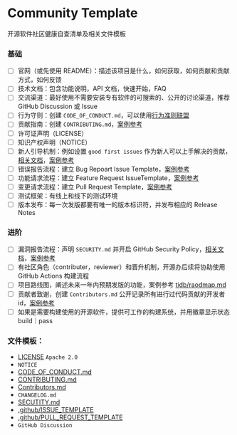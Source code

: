 # Community Template

开源软件社区健康自查清单及相关文件模板

### 基础

- [ ] 官网（或先使用 README）：描述该项目是什么，如何获取，如何贡献和贡献方式，如何反馈
- [ ] 技术文档：包含功能说明，API 文档，快速开始，FAQ
- [ ] 交流渠道：最好使用不需要安装专有软件的可搜索的、公开的讨论渠道，推荐 GitHub Discussion 或 Issue
- [ ] 行为守则：创建 `CODE_OF_CONDUCT.md`，可以使用[行为准则联盟](https://www.contributor-covenant.org/zh-cn/version/2/1/code_of_conduct/)
- [ ] 贡献指南：创建 `CONTRIBUTING.md`，[案例参考](https://github.com/github/docs/blob/main/CONTRIBUTING.md)
- [ ] 许可证声明（LICENSE）
- [ ] 知识产权声明（NOTICE）
- [ ] 新人引导机制：例如设置 `good first issues` 作为新人可以上手解决的贡献，[相关文档](https://docs.github.com/en/communities/setting-up-your-project-for-healthy-contributions/encouraging-helpful-contributions-to-your-project-with-labels)，[案例参考](https://github.com/apache/rocketmq/issues/6205)
- [ ] 错误报告流程：建立 Bug Repoart Issue Template，[案例参考](https://github.com/apache/echarts/blob/master/.github/ISSUE_TEMPLATE/bug_report.yml)
- [ ] 功能请求流程：建立 Feature Request IssueTemplate，[案例参考](https://github.com/apache/echarts/blob/master/.github/ISSUE_TEMPLATE/feature_request.yml)
- [ ] 变更请求流程：建立 Pull Request Template，[案例参考](https://github.com/apache/echarts/blob/master/.github/pull_request_template.md)
- [ ] 测试框架：有线上和线下的测试环境
- [ ] 版本发布：每一次发版都要有唯一的版本标识符，并发布相应的 Release Notes

### 进阶

- [ ] 漏洞报告流程：声明 `SECURITY.md` 并开启 GitHub Security Policy，[相关文档](https://docs.github.com/en/code-security/getting-started/adding-a-security-policy-to-your-repository)，[案例参考](https://github.com/apache/dubbo/security/policy)
- [ ] 有社区角色（contributer，reviewer）和晋升机制，开源办后续将协助使用 GitHub Actions 构建流程
- [ ] 项目路线图，阐述未来一年内预期发版的功能，案例参考 [tidb/raodmap.md](https://github.com/pingcap/tidb/blob/master/roadmap.md)
- [ ] 贡献者致谢，创建 `Contributors.md` 公开记录所有进行过代码贡献的开发者 id，[案例参考](https://github.com/all-contributors/all-contributors#contributors-)
- [ ] 如果是需要构建使用的开源软件，提供可工作的构建系统，并用徽章显示状态 build｜pass

### 文件模板：

- [LICENSE](./LICENSE) `Apache 2.0`
- `NOTICE`
- [CODE_OF_CONDUCT.md](./CODE_OF_CONDUCT.md)
- [CONTRIBUTING.md](https://github.com/nayafia/contributing-template)
- [Contributors.md](https://github.com/all-contributors/all-contributors#contributors-)
- `CHANGELOG.md`
- [SECUTITY.md](./SECURITY.md)
- [.github/ISSUE_TEMPLATE](https://github.com/devspace/awesome-github-templates#bomb-templates-for-issues)
- [.github/PULL_REQUEST_TEMPLATE](https://github.com/devspace/awesome-github-templates#rocket-templates-for-pull-requests)
- `GitHub Discussion`
